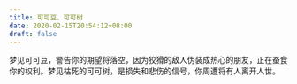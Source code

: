 ```yaml
---
title: 可可豆、可可树
date: 2020-02-15T20:54:12+08:00
draft: false
---
```


梦见可可豆，警告你的期望将落空，因为狡猾的敌人伪装成热心的朋友，正在蚕食你的权利。梦见枯死的可可树，是损失和悲伤的信号，你周遭将有人离开人世。